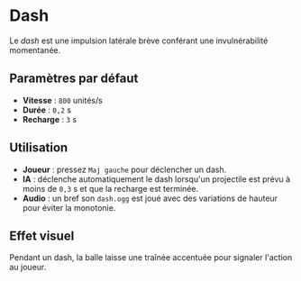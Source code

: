 # Dash

Le _dash_ est une impulsion latérale brève conférant une invulnérabilité
momentanée.

## Paramètres par défaut

- **Vitesse** : `800` unités/s
- **Durée** : `0,2` s
- **Recharge** : `3` s

## Utilisation

- **Joueur** : pressez `Maj gauche` pour déclencher un dash.
- **IA** : déclenche automatiquement le dash lorsqu'un projectile est prévu à
  moins de `0,3` s et que la recharge est terminée.
- **Audio** : un bref son `dash.ogg` est joué avec des variations de hauteur pour
  éviter la monotonie.

## Effet visuel

Pendant un dash, la balle laisse une traînée accentuée pour signaler
l'action au joueur.
